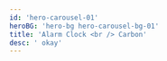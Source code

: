 ```yaml
---
id: 'hero-carousel-01'
heroBG: 'hero-bg hero-carousel-bg-01'
title: 'Alarm Clock <br /> Carbon'
desc: ' okay'
---
```

